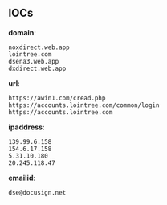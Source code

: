 
## IOCs

__domain__:

```text
noxdirect.web.app
lointree.com
dsena3.web.app
dxdirect.web.app
```
__url__:

```text
https://awin1.com/cread.php
https://accounts.lointree.com/common/login
https://accounts.lointree.com
```
__ipaddress__:

```text
139.99.6.158
154.6.17.158
5.31.10.180
20.245.118.47
```
__emailid__:

```text
dse@docusign.net
```
